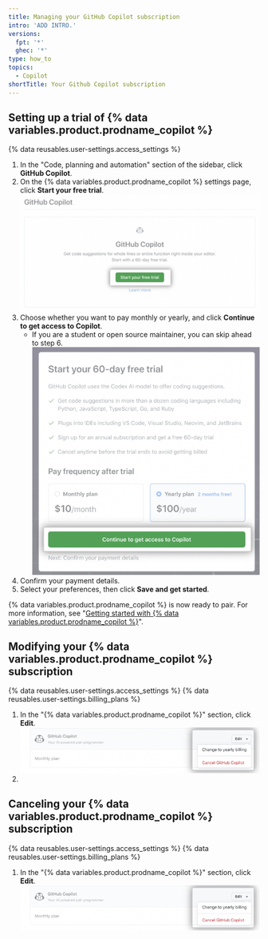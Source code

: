 ```yaml
---
title: Managing your GitHub Copilot subscription
intro: 'ADD INTRO.'
versions:
  fpt: '*'
  ghec: '*'
type: how_to
topics:
  - Copilot
shortTitle: Your Github Copilot subscription
---
```


## Setting up a trial of {% data variables.product.prodname_copilot %} 

{% data reusables.user-settings.access_settings %}
1. In the "Code, planning and automation" section of the sidebar, click **GitHub Copilot**. <!--- add {% octicon "copilot" aria-label="The copilot icon" %} here, but it's giving errors at the moment. --->
2. On the {% data variables.product.prodname_copilot %} settings page, click **Start your free trial**. 
   ![Screenshot of GitHub Copilot settings with start your free trial button emphasized](/assets/images/help/copilot/copilot-settings-start-trial-button.png) 
3. Choose whether you want to pay monthly or yearly, and click **Continue to get access to Copilot**.
   - If you are a student or open source maintainer, you can skip ahead to step 6.
  ![Screenshot of trial setup with Continue to get access to Copilot button emphasized](/assets/images/help/copilot/copilot-billing-cycle.png)
4. Confirm your payment details. <!--- add links to eligibility info articles --->
5. Select your preferences, then click **Save and get started**.

{% data variables.product.prodname_copilot %} is now ready to pair. For more information, see "[Getting started with {% data variables.product.prodname_copilot %}](/en/copilot/getting-started)".

## Modifying your {% data variables.product.prodname_copilot %} subscription

{% data reusables.user-settings.access_settings %}
{% data reusables.user-settings.billing_plans %}
1. In the "{% data variables.product.prodname_copilot %}" section, click **Edit**.
   ![Screenshot of GitHub Copilot section on billing page with edit dropdown emphasized](/assets/images/help/copilot/copilot-billing-edit-dropdown.png)
2. 

## Canceling your {% data variables.product.prodname_copilot %} subscription

{% data reusables.user-settings.access_settings %}
{% data reusables.user-settings.billing_plans %}
1. In the "{% data variables.product.prodname_copilot %}" section, click **Edit**.
   ![Screenshot of GitHub Copilot section on billing page with edit dropdown emphasized](/assets/images/help/copilot/copilot-billing-edit-dropdown.png)

<!---
- Starting a GitHub Copilot subscription (with bullet point for free users and paid user and instruction to skip over billing section for free users and links to eligibility info articles)
- Modifying your GitHub Copilot subscription
- Cancelling your GitHub Copilot Subscription
 (use bullet points to differentiate trial/active subscription)
 --->